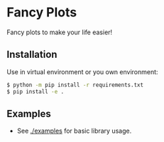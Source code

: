 # Fancy Plots

Fancy plots to make your life easier!


## Installation

Use in virtual environment or you own environment:

```bash
$ python -m pip install -r requirements.txt
$ pip install -e .
```

## Examples

- See [./examples](./examples) for basic library usage.
